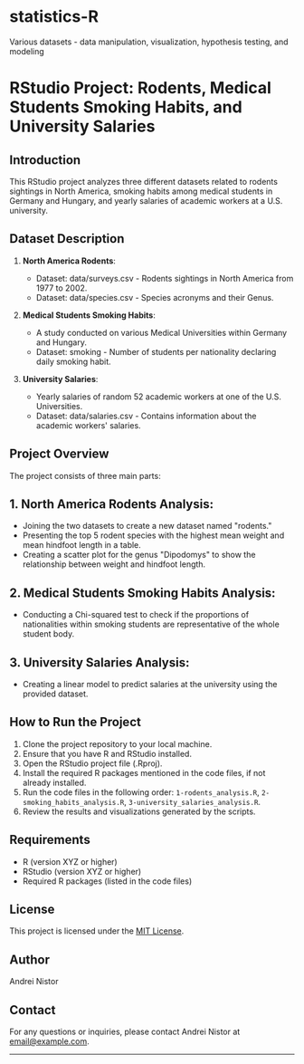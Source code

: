 # statistics-R
Various datasets - data manipulation, visualization, hypothesis testing, and modeling

# RStudio Project: Rodents, Medical Students Smoking Habits, and University Salaries

## Introduction
This RStudio project analyzes three different datasets related to rodents sightings in North America, smoking habits among medical students in Germany and Hungary, and yearly salaries of academic workers at a U.S. university.

## Dataset Description
1. **North America Rodents**:
   - Dataset: data/surveys.csv - Rodents sightings in North America from 1977 to 2002.
   - Dataset: data/species.csv - Species acronyms and their Genus.

2. **Medical Students Smoking Habits**:
   - A study conducted on various Medical Universities within Germany and Hungary.
   - Dataset: smoking - Number of students per nationality declaring daily smoking habit.

3. **University Salaries**:
   - Yearly salaries of random 52 academic workers at one of the U.S. Universities.
   - Dataset: data/salaries.csv - Contains information about the academic workers' salaries.

## Project Overview
The project consists of three main parts:

## 1. North America Rodents Analysis:
   - Joining the two datasets to create a new dataset named "rodents."
   - Presenting the top 5 rodent species with the highest mean weight and mean hindfoot length in a table.
   - Creating a scatter plot for the genus "Dipodomys" to show the relationship between weight and hindfoot length.

## 2. Medical Students Smoking Habits Analysis:
   - Conducting a Chi-squared test to check if the proportions of nationalities within smoking students are representative of the whole student body.

## 3. University Salaries Analysis:
   - Creating a linear model to predict salaries at the university using the provided dataset.

## How to Run the Project
1. Clone the project repository to your local machine.
2. Ensure that you have R and RStudio installed.
3. Open the RStudio project file (.Rproj).
4. Install the required R packages mentioned in the code files, if not already installed.
5. Run the code files in the following order: `1-rodents_analysis.R`, `2-smoking_habits_analysis.R`, `3-university_salaries_analysis.R`.
6. Review the results and visualizations generated by the scripts.

## Requirements
- R (version XYZ or higher)
- RStudio (version XYZ or higher)
- Required R packages (listed in the code files)

## License
This project is licensed under the [MIT License](LICENSE).

## Author
Andrei Nistor

## Contact
For any questions or inquiries, please contact Andrei Nistor at [email@example.com](mailto:email@example.com).

---
